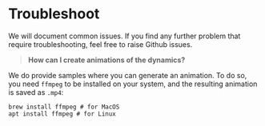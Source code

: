 # Troubleshoot

We will document common issues. If you find any further problem that require troubleshooting, feel free to raise Github issues.

> __How can I create animations of the dynamics?__

We do provide samples where you can generate an animation. To do so, you need `ffmpeg` to be installed on your system, and the resulting animation is saved as `.mp4`:

```shell
brew install ffmpeg # for MacOS
apt install ffmpeg # for Linux
```